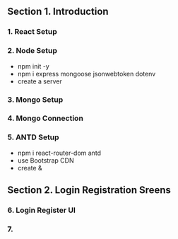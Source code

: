 ## Section 1. Introduction

### 1. React Setup

### 2. Node Setup

- npm init -y
- npm i express mongoose jsonwebtoken dotenv
- create a server

### 3. Mongo Setup

### 4. Mongo Connection

### 5. ANTD Setup

- npm i react-router-dom antd
- use Bootstrap CDN
- create <Login/> & <Register/>

## Section 2. Login Registration Sreens

### 6. Login Register UI

### 7.

